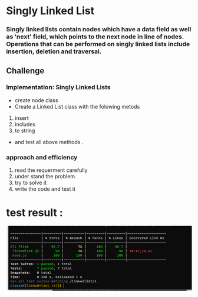# Singly Linked List
### Singly linked lists contain nodes which have a data field as well as 'next' field, which points to the next node in line of nodes. Operations that can be performed on singly linked lists include insertion, deletion and traversal.


## Challenge
<!-- Description of the challenge -->
### Implementation: Singly Linked Lists
+ create node class
+ Create a Linked List class with the folowing metods 
1. insert
2. includes
3. to string 
+ and test all above methods .

### approach and efficiency
1. read the requerment carefully 
2. under stand the problem.
3. try to solve it
4. write the code and test it 

# test result :
![](code-challange-5.png)

